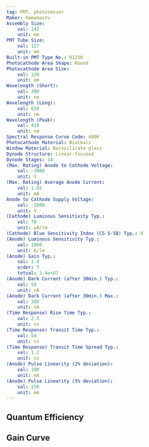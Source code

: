 ```yaml
---
tag: PMT, photosensor
Maker: Hamamastu
Assembly Size:
    val: 142
    unit: mm
PMT Tube Size:
    val: 127
    unit: mm
Built-in PMT Type No.: R1250
Photocathode Area Shape: Round
Photocathode Area Size:
    val: 120
    unit: mm
Wavelength (Short):
    val: 300
    unit: nm
Wavelength (Long):
    val: 650
    unit: nm
Wavelength (Peak):
    val: 420
    unit: nm
Spectral Response Curve Code: 400K
Photocathode Material: Bialkali
Window Material: Borosilicate glass
Dynode Structure: Linear-focused
Dynode Stages: 14
(Max. Rating) Anode to Cathode Voltage:
    val: -3000
    unit: V
(Max. Rating) Average Anode Current:
    val: 1.02
    unit: mA
Anode to Cathode Supply Voltage:
    val: -2000
    unit: V
(Cathode) Luminous Sensitivity Typ.:
    val: 70
    unit: μA/lm
(Cathode) Blue Sensitivity Index (CS 5-58) Typ.: 9
(Anode) Luminous Sensitivity Typ.:
    val: 1000
    unit: A/lm
(Anode) Gain Typ.:
    val: 1.4
    order: 7
    totval: 1.4e+07
(Anode) Dark Current (after 30min.) Typ.:
    val: 50
    unit: nA
(Anode) Dark Current (after 30min.) Max.:
    val: 300
    unit: nA
(Time Response) Rise Time Typ.:
    val: 2.5
    unit: ns
(Time Response) Transit Time Typ.:
    val: 54
    unit: ns
(Time Response) Transit Time Spread Typ.:
    val: 1.2
    unit: ns
(Anode) Pulse Linearity (2% deviation):
    val: 100
    unit: mA
(Anode) Pulse Linearity (5% deviation):
    val: 150
    unit: mA
---
```

## Quantum Efficiency
## Gain Curve
